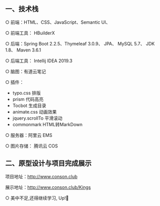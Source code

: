 

## 一、技术栈

○ 前端：HTML、CSS、JavaScript、Semantic UI、

○ 前端工具： HBuilderX

○ 后端：Spring Boot 2.2.5、Thymeleaf 3.0.9、 JPA、 MySQL 5.7、 JDK 1.8、 Maven 3.6.1

○ 后端工具： Intellij IDEA 2019.3

○ 脑图：有道云笔记

○ 插件：
- typo.css 排版
- prism 代码高亮
- Tocbot 生成目录
- animate.css 动画效果
- jquery.scrollTo 平滑滚动
- commonmark HTML转MarkDown

○ 服务器：阿里云 EMS

○ 图片存储： 腾讯云 COS

## 二、原型设计与项目完成展示


项目地址：<a href="http://www.conson.club:8848">http://www.conson.club</a>

展示地址：<a href="http://www.conson.club:4000/2020/04/13/Kings%E8%B5%84%E8%AE%AF%E5%B0%8F%E7%AB%99/">http://www.conson.club/Kings</a>

○ 美中不足,还得继续学习, Up!🎈
